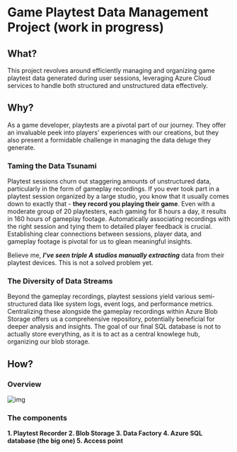 # Game Playtest Data Management Project (work in progress)

## What?

This project revolves around efficiently managing and organizing game playtest data generated during user sessions, leveraging Azure Cloud services to handle both structured and unstructured data effectively.

## Why?

As a game developer, playtests are a pivotal part of our journey. They offer an invaluable peek into players' experiences with our creations, but they also present a formidable challenge in managing the data deluge they generate.

### Taming the Data Tsunami

Playtest sessions churn out staggering amounts of unstructured data, particularly in the form of gameplay recordings. If you ever took part in a playtest session organized by a large studio, you know that it usually comes down to exactly that - **they record you playing their game**. Even with a moderate group of 20 playtesters, each gaming for 8 hours a day, it results in 160 hours of gameplay footage. Automatically associating recordings with the right session and tying them to detailed player feedback is crucial. Establishing clear connections between sessions, player data, and gameplay footage is pivotal for us to glean meaningful insights.

Believe me, ***I've seen triple A studios manually extracting*** data from their playtest devices. This is not a solved problem yet.

### The Diversity of Data Streams

Beyond the gameplay recordings, playtest sessions yield various semi-structured data like system logs, event logs, and performance metrics. Centralizing these alongside the gameplay recordings within Azure Blob Storage offers us a comprehensive repository, potentially beneficial for deeper analysis and insights. The goal of our final SQL database is not to actually store everything, as it is to act as a central knowlege hub, organizing our blob storage.

## How?

### Overview

![img](https://github.com/MichalMSlusarski/Playtest-data-processing/blob/b366a196fb7bb0c477984fdf0376ce50ab6216e5/overview.png)

### The components

**1. Playtest Recorder
2. Blob Storage
3. Data Factory
4. Azure SQL database (the big one)
5. Access point**

